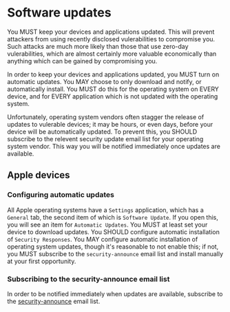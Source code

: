 # Software updates

You MUST keep your devices and applications updated.  This will prevent attackers from using recently disclosed vulerabilities to compromise you.  Such attacks are much more likely than those that use zero-day vulerabilities, which are almost certainly more valuable economically than anything which can be gained by compromising you.

In order to keep your devices and applications updated, you MUST turn on automatic updates.  You MAY choose to only download and notify, or automatically install.  You MUST do this for the operating system on EVERY device, and for EVERY application which is not updated with the operating system.

Unfortunately, operating system vendors often stagger the release of updates to vulerable devices; it may be hours, or even days, before your device will be automatically updated.  To prevent this, you SHOULD subscribe to the relevent security update email list for your operating system vendor.  This way you will be notified immediately once updates are available.

## Apple devices

### Configuring automatic updates

All Apple operating systems have a `Settings` application, which has a `General` tab, the second item of which is `Software Update`.  If you open this, you will see an item for `Automatic Updates`.  You MUST at least set your device to download updates.  You SHOULD configure automatic installation of `Security Responses`.  You MAY configure automatic installation of operating system updates, though it's reasonable to not enable this; if not, you MUST subscribe to the `security-announce` email list and install manually at your first opportunity.

### Subscribing to the security-announce email list

In order to be notified immediately when updates are available, subscribe to the [security-announce](https://lists.apple.com/mailman/listinfo/security-announce/) email list.
